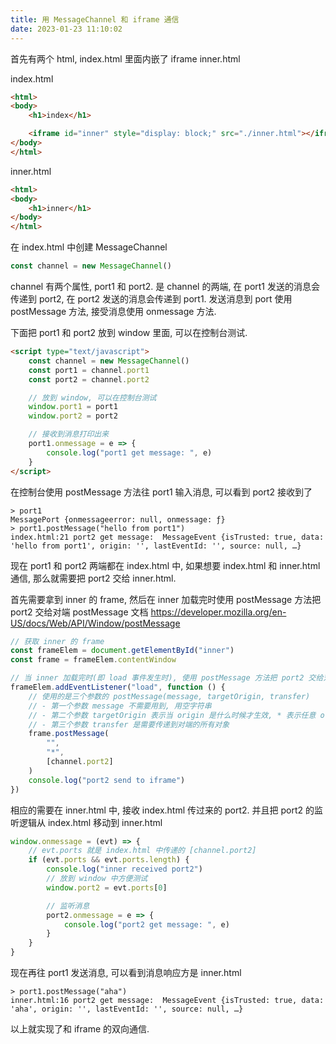 ```yaml
---
title: 用 MessageChannel 和 iframe 通信
date: 2023-01-23 11:10:02
---
```

首先有两个 html, index.html 里面内嵌了 iframe inner.html

index.html
```html
<html>
<body>
    <h1>index</h1>

    <iframe id="inner" style="display: block;" src="./inner.html"></iframe>
</body>
</html>
```

inner.html
```html
<html>
<body>
    <h1>inner</h1>
</body>
</html>
```

在 index.html 中创建 MessageChannel
```javascript
const channel = new MessageChannel()
```

channel 有两个属性, port1 和 port2. 是 channel 的两端, 在 port1 发送的消息会传递到 port2, 在 port2 发送的消息会传递到 port1.
发送消息到 port 使用 postMessage 方法, 接受消息使用 onmessage 方法. 

下面把 port1 和 port2 放到 window 里面, 可以在控制台测试.
```html
<script type="text/javascript">
    const channel = new MessageChannel()
    const port1 = channel.port1
    const port2 = channel.port2

    // 放到 window, 可以在控制台测试
    window.port1 = port1
    window.port2 = port2

    // 接收到消息打印出来
    port1.onmessage = e => {
        console.log("port1 get message: ", e)
    }
</script>
```

在控制台使用 postMessage 方法往 port1 输入消息, 可以看到 port2 接收到了
```
> port1
MessagePort {onmessageerror: null, onmessage: ƒ}
> port1.postMessage("hello from port1")
index.html:21 port2 get message:  MessageEvent {isTrusted: true, data: 'hello from port1', origin: '', lastEventId: '', source: null, …}
```

现在 port1 和 port2 两端都在 index.html 中, 如果想要 index.html 和 inner.html 通信, 那么就需要把 port2 交给 inner.html.  

首先需要拿到 inner 的 frame, 然后在 inner 加载完时使用 postMessage 方法把 port2 交给对端
postMessage 文档 https://developer.mozilla.org/en-US/docs/Web/API/Window/postMessage
```javascript
// 获取 inner 的 frame
const frameElem = document.getElementById("inner")
const frame = frameElem.contentWindow

// 当 inner 加载完时(即 load 事件发生时), 使用 postMessage 方法把 port2 交给对端
frameElem.addEventListener("load", function () {
    // 使用的是三个参数的 postMessage(message, targetOrigin, transfer)
    // - 第一个参数 message 不需要用到, 用空字符串
    // - 第二个参数 targetOrigin 表示当 origin 是什么时候才生效, * 表示任意 origin
    // - 第三个参数 transfer 是需要传递到对端的所有对象
    frame.postMessage(
        "",
        "*",
        [channel.port2]
    )
    console.log("port2 send to iframe")
})
```

相应的需要在 inner.html 中, 接收 index.html 传过来的 port2.
并且把 port2 的监听逻辑从 index.html 移动到 inner.html
```javascript
window.onmessage = (evt) => {
    // evt.ports 就是 index.html 中传递的 [channel.port2]
    if (evt.ports && evt.ports.length) {
        console.log("inner received port2")
        // 放到 window 中方便测试
        window.port2 = evt.ports[0]

        // 监听消息
        port2.onmessage = e => {
            console.log("port2 get message: ", e)
        }
    }
}
```

现在再往 port1 发送消息, 可以看到消息响应方是 inner.html
```
> port1.postMessage("aha")
inner.html:16 port2 get message:  MessageEvent {isTrusted: true, data: 'aha', origin: '', lastEventId: '', source: null, …}
```

以上就实现了和 iframe 的双向通信.